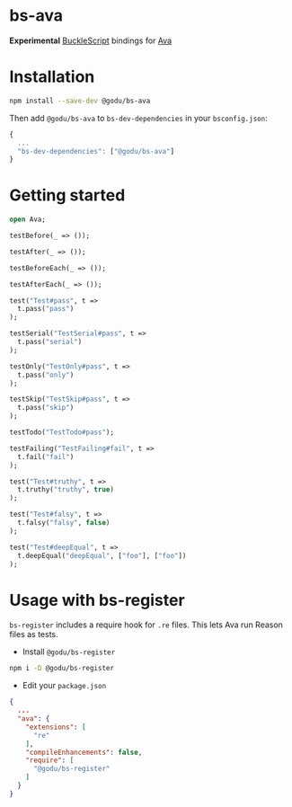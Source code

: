 # bs-ava

**Experimental** [BuckleScript](https://github.com/bucklescript/bucklescript) bindings for [Ava](https://github.com/avajs/ava)

# Installation

```sh
npm install --save-dev @godu/bs-ava
```

Then add `@godu/bs-ava` to `bs-dev-dependencies` in your `bsconfig.json`:
```js
{
  ...
  "bs-dev-dependencies": ["@godu/bs-ava"]
}
```

# Getting started

```ml
open Ava;

testBefore(_ => ());

testAfter(_ => ());

testBeforeEach(_ => ());

testAfterEach(_ => ());

test("Test#pass", t =>
  t.pass("pass")
);

testSerial("TestSerial#pass", t =>
  t.pass("serial")
);

testOnly("TestOnly#pass", t =>
  t.pass("only")
);

testSkip("TestSkip#pass", t =>
  t.pass("skip")
);

testTodo("TestTodo#pass");

testFailing("TestFailing#fail", t =>
  t.fail("fail")
);

test("Test#truthy", t =>
  t.truthy("truthy", true)
);

test("Test#falsy", t =>
  t.falsy("falsy", false)
);

test("Test#deepEqual", t =>
  t.deepEqual("deepEqual", ["foo"], ["foo"])
);
```

# Usage with bs-register

`bs-register` includes a require hook for `.re` files. This lets Ava run Reason files as tests.

- Install `@godu/bs-register`
```sh
npm i -D @godu/bs-register
```

- Edit your `package.json`
```json
{
  ...
  "ava": {
    "extensions": [
      "re"
    ],
    "compileEnhancements": false,
    "require": [
      "@godu/bs-register"
    ]
  }
}
```
